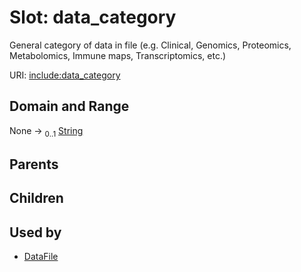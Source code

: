 
# Slot: data_category


General category of data in file (e.g. Clinical, Genomics, Proteomics, Metabolomics, Immune maps, Transcriptomics, etc.)

URI: [include:data_category](https://w3id.org/include/data_category)


## Domain and Range

None &#8594;  <sub>0..1</sub> [String](types/String.md)

## Parents


## Children


## Used by

 * [DataFile](DataFile.md)
